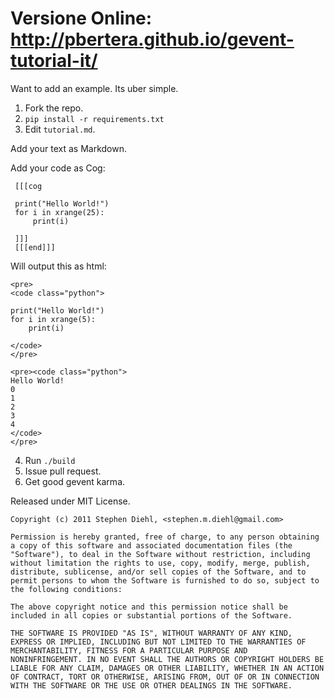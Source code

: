 Versione Online: http://pbertera.github.io/gevent-tutorial-it/
=========================================================

Want to add an example. Its uber simple.

1. Fork the repo.
2. ``pip install -r requirements.txt``
3. Edit ``tutorial.md``.

Add your text as Markdown.

Add your code as Cog:

     [[[cog

     print("Hello World!")
     for i in xrange(25):
         print(i)

     ]]]
     [[[end]]]


Will output this as html:

    <pre>
    <code class="python">

    print("Hello World!")
    for i in xrange(5):
        print(i)

    </code>
    </pre>

    <pre><code class="python">
    Hello World!
    0
    1
    2
    3
    4
    </code>
    </pre>

4. Run ``./build``
5. Issue pull request.
6. Get good gevent karma.

Released under MIT License.

    Copyright (c) 2011 Stephen Diehl, <stephen.m.diehl@gmail.com>

    Permission is hereby granted, free of charge, to any person obtaining
    a copy of this software and associated documentation files (the
    "Software"), to deal in the Software without restriction, including
    without limitation the rights to use, copy, modify, merge, publish,
    distribute, sublicense, and/or sell copies of the Software, and to
    permit persons to whom the Software is furnished to do so, subject to
    the following conditions:

    The above copyright notice and this permission notice shall be
    included in all copies or substantial portions of the Software.

    THE SOFTWARE IS PROVIDED "AS IS", WITHOUT WARRANTY OF ANY KIND,
    EXPRESS OR IMPLIED, INCLUDING BUT NOT LIMITED TO THE WARRANTIES OF
    MERCHANTABILITY, FITNESS FOR A PARTICULAR PURPOSE AND
    NONINFRINGEMENT. IN NO EVENT SHALL THE AUTHORS OR COPYRIGHT HOLDERS BE
    LIABLE FOR ANY CLAIM, DAMAGES OR OTHER LIABILITY, WHETHER IN AN ACTION
    OF CONTRACT, TORT OR OTHERWISE, ARISING FROM, OUT OF OR IN CONNECTION
    WITH THE SOFTWARE OR THE USE OR OTHER DEALINGS IN THE SOFTWARE.
